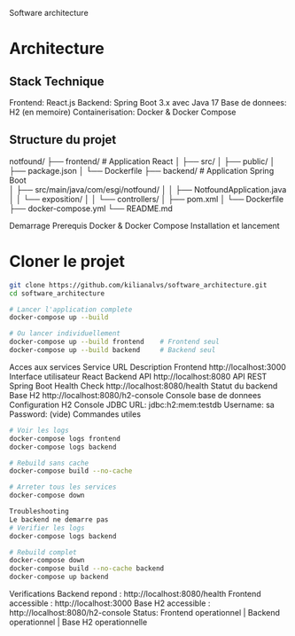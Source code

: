 Software architecture

# Architecture

## Stack Technique

Frontend: React.js
Backend: Spring Boot 3.x avec Java 17
Base de donnees: H2 (en memoire)
Containerisation: Docker & Docker Compose

## Structure du projet

notfound/
├── frontend/                    # Application React
│   ├── src/
│   ├── public/
│   ├── package.json
│   └── Dockerfile
├── backend/                     # Application Spring Boot  
│   ├── src/main/java/com/esgi/notfound/
│   │   ├── NotfoundApplication.java
│   │   └── exposition/
│   │       └── controllers/
│   ├── pom.xml
│   └── Dockerfile
├── docker-compose.yml
└── README.md

Demarrage
Prerequis
Docker & Docker Compose
Installation et lancement
# Cloner le projet
```bash
git clone https://github.com/kilianalvs/software_architecture.git
cd software_architecture

# Lancer l'application complete
docker-compose up --build

# Ou lancer individuellement
docker-compose up --build frontend    # Frontend seul
docker-compose up --build backend     # Backend seul
```

Acces aux services
Service	URL	Description
Frontend	http://localhost:3000	Interface utilisateur React
Backend API	http://localhost:8080	API REST Spring Boot
Health Check	http://localhost:8080/health	Statut du backend
Base H2	http://localhost:8080/h2-console	Console base de donnees
Configuration H2 Console
JDBC URL: jdbc:h2:mem:testdb
Username: sa
Password: (vide)
Commandes utiles
```bash
# Voir les logs
docker-compose logs frontend
docker-compose logs backend

# Rebuild sans cache
docker-compose build --no-cache

# Arreter tous les services
docker-compose down

Troubleshooting
Le backend ne demarre pas
# Verifier les logs
docker-compose logs backend

# Rebuild complet
docker-compose down
docker-compose build --no-cache backend
docker-compose up backend
```
Verifications
Backend repond : http://localhost:8080/health
Frontend accessible : http://localhost:3000
Base H2 accessible : http://localhost:8080/h2-console
Status: Frontend operationnel | Backend operationnel | Base H2 operationnelle